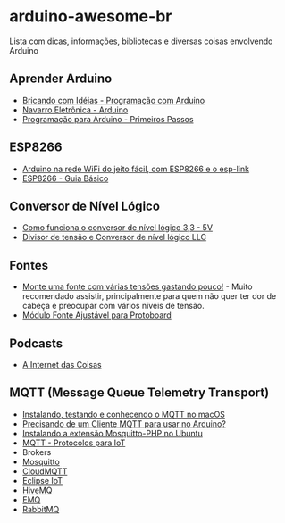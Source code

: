 # arduino-awesome-br
Lista com dicas, informações, bibliotecas e diversas coisas envolvendo Arduino

## Aprender Arduino
 - [Bricando com Idéias - Programação com Arduino](https://www.youtube.com/playlist?list=PL7CjOZ3q8fMc3OmT7gD7N6sLLFfXsXGZi)
 - [Navarro Eletrônica - Arduino](https://www.youtube.com/playlist?list=PLkaiotro1N8C1_yZIDyOaajvLmXnYZU01)
 - [Programação para Arduino - Primeiros Passos](https://www.circuitar.com.br/tutoriais/programacao-para-arduino-primeiros-passos/)
 
## ESP8266
 - [Arduino na rede WiFi do jeito fácil, com ESP8266 e o esp-link](http://br-arduino.org/2015/10/esp-link.html)
 - [ESP8266 - Guia Básico](http://pedrominatel.com.br/pt/esp8266/esp8266-o-guia-basico-de-hardware/)
 
## Conversor de Nível Lógico
 - [Como funciona o conversor de nível lógico 3,3 - 5V](http://www.arduinoecia.com.br/2015/11/conversor-de-nivel-logico-33-5v-Arduino.html)
 - [Divisor de tensão e Conversor de nível lógico LLC](http://dobitaobyte.com.br/conversor-de-nivel-logico-e-divisor-de-tensao)
 
## Fontes
 - [Monte uma fonte com várias tensões gastando pouco!](https://www.youtube.com/watch?v=IK1F5AB2FXA) - Muito recomendado assistir, principalmente para quem não quer ter dor de cabeça e preocupar com vários níveis de tensão.
 - [Módulo Fonte Ajustável para Protoboard](https://www.youtube.com/watch?v=3-lbpaprcOc)
 
## Podcasts
 - [A Internet das Coisas](http://sensedia.com/blog/podcast-techbeer/techbeer-o-podcast-da-sensedia-ep-1-internet-das-coisas/)

## MQTT (Message Queue Telemetry Transport)
 - [Instalando, testando e conhecendo o MQTT no macOS](https://fazbe.github.io/Instalando-o-MQTT-no-macOS/)
 - [Precisando de um Cliente MQTT para usar no Arduino?](https://fazbe.github.io/Precisando-de-um-Cliente-MQTT-para-usar-no-Arduino/)
 - [Instalando a extensão Mosquitto-PHP no Ubuntu](https://fazbe.github.io/Instalando-a-extensao-Mosquitto-PHP/)
 - [MQTT - Protocolos para IoT](https://www.embarcados.com.br/mqtt-protocolos-para-iot/)
 - Brokers
  - [Mosquitto](https://mosquitto.org)
  - [CloudMQTT](https://www.cloudmqtt.com/)
  - [Eclipse IoT](https://iot.eclipse.org/)
  - [HiveMQ](http://www.hivemq.com/)
  - [EMQ](http://emqtt.io/)
  - [RabbitMQ](https://www.rabbitmq.com/)
